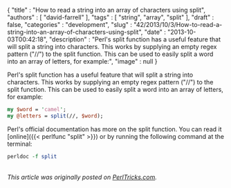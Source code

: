 {
   "title" : "How to read a string into an array of characters using split",
   "authors" : [
      "david-farrell"
   ],
   "tags" : [
      "string",
      "array",
      "split"
   ],
   "draft" : false,
   "categories" : "development",
   "slug" : "42/2013/10/3/How-to-read-a-string-into-an-array-of-characters-using-split",
   "date" : "2013-10-03T00:42:18",
   "description" : "Perl's split function has a useful feature that will split a string into characters. This works by supplying an empty regex pattern (\"//\") to the split function. This can be used to easily split a word into an array of letters, for example:",
   "image" : null
}


Perl's split function has a useful feature that will split a string into characters. This works by supplying an empty regex pattern ("//") to the split function. This can be used to easily split a word into an array of letters, for example:

```perl
my $word = 'camel';
my @letters = split(//, $word);
```

Perl's official documentation has more on the split function. You can read it [online]({{< perlfunc "split" >}}) or by running the following command at the terminal:

```perl
perldoc -f split
```

\
*This article was originally posted on [PerlTricks.com](http://perltricks.com).*
